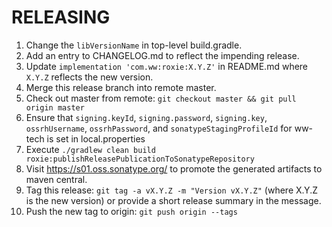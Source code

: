 # RELEASING

1. Change the `libVersionName` in top-level build.gradle.
2. Add an entry to CHANGELOG.md to reflect the impending release.
3. Update `implementation 'com.ww:roxie:X.Y.Z'` in README.md where `X.Y.Z` reflects the new version.
4. Merge this release branch into remote master.
5. Check out master from remote: `git checkout master && git pull origin master`
6. Ensure that `signing.keyId`, `signing.password`, `signing.key`, `ossrhUsername`, `ossrhPassword`, and `sonatypeStagingProfileId` for ww-tech is set in local.properties
7. Execute `./gradlew clean build roxie:publishReleasePublicationToSonatypeRepository`
8. Visit https://s01.oss.sonatype.org/ to promote the generated artifacts to maven central.
9. Tag this release: `git tag -a vX.Y.Z -m "Version vX.Y.Z"` (where X.Y.Z is the new version) or provide a short release summary in the message.
10. Push the new tag to origin: `git push origin --tags`